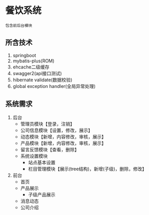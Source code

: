 # 餐饮系统
    包含前后台模块
## 所含技术
1. springboot
2. mybatis-plus(ROM)
3. ehcache二级缓存
4. swagger2(api接口测试)
5. hibernate validate(数据校验)
6. global exception handler(全局异常处理)
## 系统需求
1. 后台
    * 管理员模块【登录，注销】
    * 公司信息模块【设置，修改，展示】
    * 动态模块【新增，内容修改，审核，展示】
    * 产品模块【新增，内容修改，审核，展示】
    * 留言反馈模块【查看，删除】
    * 系统设置模块
        * 站点基本设置
        * 栏目管理模块【展示(tree结构)，新增(子级)，删除，修改】
2. 前台
    * 首页
    * 产品展示
        * 子级产品展示
    * 消息动态
    * 公司介绍

